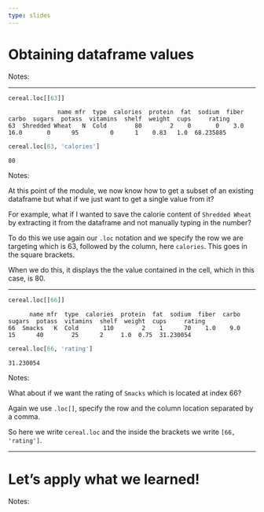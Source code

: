 ```yaml
---
type: slides
---
```


# Obtaining dataframe values

Notes: <br>

---

``` python
cereal.loc[[63]]
```

```out
              name mfr  type  calories  protein  fat  sodium  fiber  carbo  sugars  potass  vitamins  shelf  weight  cups     rating
63  Shredded Wheat   N  Cold        80        2    0       0    3.0   16.0       0      95         0      1    0.83   1.0  68.235885
```

``` python
cereal.loc[63, 'calories']
```

```out
80
```

Notes:

At this point of the module, we now know how to get a subset of an
existing dataframe but what if we just want to get a single value from
it?

For example, what if I wanted to save the calorie content of `Shredded
Wheat` by extracting it from the dataframe and not manually typing in
the number?

To do this we use again our `.loc` notation and we specify the row we
are targeting which is 63, followed by the column, here `calories`. This
goes in the square brackets.

When we do this, it displays the the value contained in the cell, which
in this case, is 80.

---

``` python
cereal.loc[[66]]
```

```out
      name mfr  type  calories  protein  fat  sodium  fiber  carbo  sugars  potass  vitamins  shelf  weight  cups     rating
66  Smacks   K  Cold       110        2    1      70    1.0    9.0      15      40        25      2     1.0  0.75  31.230054
```

``` python
cereal.loc[66, 'rating']
```

```out
31.230054
```

Notes:

What about if we want the rating of `Smacks` which is located at index
66?

Again we use `.loc[]`, specify the row and the column location separated
by a comma.

So here we write `cereal.loc` and the inside the brackets we write `[66,
'rating']`.

---

# Let’s apply what we learned\!

Notes: <br>

